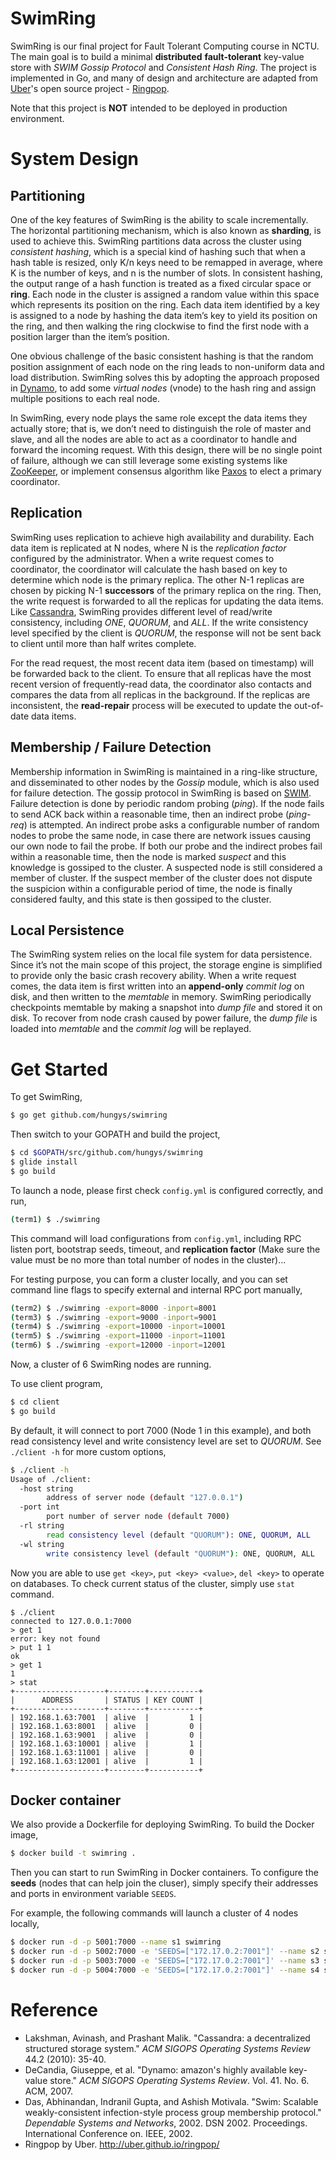 SwimRing
========

SwimRing is our final project for Fault Tolerant Computing course in NCTU. The main goal is to build a minimal **distributed** **fault-tolerant** key-value store with *SWIM Gossip Protocol* and *Consistent Hash Ring*. The project is implemented in Go, and many of design and architecture are adapted from [Uber](http://www.uber.com)'s open source project - [Ringpop](https://github.com/uber/ringpop-go).

Note that this project is **NOT** intended to be deployed in production environment.

# System Design

## Partitioning

One of the key features of SwimRing is the ability to scale incrementally. The horizontal partitioning mechanism, which is also known as **sharding**, is used to achieve this. SwimRing partitions data across the cluster using *consistent hashing*, which is a special kind of hashing such that when a hash table is resized, only K/n keys need to be remapped in average, where K is the number of keys, and n is the number of slots. In consistent hashing, the output range of a hash function is treated as a fixed circular space or **ring**. Each node in the cluster is assigned a random value within this space which represents its position on the ring. Each data item identified by a key is assigned to a node by hashing the data item’s key to yield its position on the ring, and then walking the ring clockwise to find the first node with a position larger than the item’s position.

One obvious challenge of the basic consistent hashing is that the random position assignment of each node on the ring leads to non-uniform data and load distribution. SwimRing solves this by adopting the approach proposed in [Dynamo](http://www.read.seas.harvard.edu/~kohler/class/cs239-w08/decandia07dynamo.pdf), to add some *virtual nodes* (vnode) to the hash ring and assign multiple positions to each real node.

In SwimRing, every node plays the same role except the data items they actually store; that is, we don’t need to distinguish the role of master and slave, and all the nodes are able to act as a coordinator to handle and forward the incoming request. With this design, there will be no single point of failure, although we can still leverage some existing systems like [ZooKeeper](https://zookeeper.apache.org/), or implement consensus algorithm like [Paxos](http://www.cs.utexas.edu/users/lorenzo/corsi/cs380d/past/03F/notes/paxos-simple.pdf) to elect a primary coordinator.

## Replication

SwimRing uses replication to achieve high availability and durability. Each data item is replicated at N nodes, where N is the *replication factor* configured by the administrator. When a write request comes to coordinator, the coordinator will calculate the hash based on key to determine which node is the primary replica. The other N-1 replicas are chosen by picking N-1 **successors** of the primary replica on the ring. Then, the write request is forwarded to all the replicas for updating the data items. Like [Cassandra](http://cassandra.apache.org/), SwimRing provides different level of read/write consistency, including *ONE*, *QUORUM*, and *ALL*. If the write consistency level specified by the client is *QUORUM*, the response will not be sent back to client until more than half writes complete.

For the read request, the most recent data item (based on timestamp) will be forwarded back to the client. To ensure that all replicas have the most recent version of frequently-read data, the coordinator also contacts and compares the data from all replicas in the background. If the replicas are inconsistent, the **read-repair** process will be executed to update the out-of-date data items.

## Membership / Failure Detection

Membership information in SwimRing is maintained in a ring-like structure, and disseminated to other nodes by the *Gossip* module, which is also used for failure detection. The gossip protocol in SwimRing is based on [SWIM](http://citeseerx.ist.psu.edu/viewdoc/download?doi=10.1.1.19.5253&rep=rep1&type=pdf). Failure detection is done by periodic random probing (*ping*). If the node fails to send ACK back within a reasonable time, then an indirect probe (*ping-req*) is attempted. An indirect probe asks a configurable number of random nodes to probe the same node, in case there are network issues causing our own node to fail the probe. If both our probe and the indirect probes fail within a reasonable time, then the node is marked *suspect* and this knowledge is gossiped to the cluster. A suspected node is still considered a member of cluster. If the suspect member of the cluster does not dispute the suspicion within a configurable period of time, the node is finally considered faulty, and this state is then gossiped to the cluster.

## Local Persistence

The SwimRing system relies on the local file system for data persistence. Since it’s not the main scope of this project, the storage engine is simplified to provide only the basic crash recovery ability. When a write request comes, the data item is first written into an **append-only** *commit log* on disk, and then written to the *memtable* in memory. SwimRing periodically checkpoints memtable by making a snapshot into *dump file* and stored it on disk. To recover from node crash caused by power failure, the *dump file* is loaded into *memtable* and the *commit log* will be replayed.

# Get Started

To get SwimRing,

```bash
$ go get github.com/hungys/swimring
```

Then switch to your GOPATH and build the project,

```bash
$ cd $GOPATH/src/github.com/hungys/swimring
$ glide install
$ go build
```

To launch a node, please first check `config.yml` is configured correctly, and run,

```bash
(term1) $ ./swimring
```

This command will load configurations from `config.yml`, including RPC listen port, bootstrap seeds, timeout, and **replication factor** (Make sure the value must be no more than total number of nodes in the cluster)...

For testing purpose, you can form a cluster locally, and you can set command line flags to specify external and internal RPC port manually,

```bash
(term2) $ ./swimring -export=8000 -inport=8001
(term3) $ ./swimring -export=9000 -inport=9001
(term4) $ ./swimring -export=10000 -inport=10001
(term5) $ ./swimring -export=11000 -inport=11001
(term6) $ ./swimring -export=12000 -inport=12001
```

Now, a cluster of 6 SwimRing nodes are running.

To use client program,

```bash
$ cd client
$ go build
```

By default, it will connect to port 7000 (Node 1 in this example), and both read consistency level and write consistency level are set to *QUORUM*. See `./client -h` for more custom options,

```bash
$ ./client -h
Usage of ./client:
  -host string
    	address of server node (default "127.0.0.1")
  -port int
    	port number of server node (default 7000)
  -rl string
    	read consistency level (default "QUORUM"): ONE, QUORUM, ALL
  -wl string
    	write consistency level (default "QUORUM"): ONE, QUORUM, ALL
```

Now you are able to use `get <key>`, `put <key> <value>`, `del <key>` to operate on databases. To check current status of the cluster, simply use `stat` command.

```
$ ./client
connected to 127.0.0.1:7000
> get 1
error: key not found
> put 1 1
ok
> get 1
1
> stat
+--------------------+--------+-----------+
|      ADDRESS       | STATUS | KEY COUNT |
+--------------------+--------+-----------+
| 192.168.1.63:7001  | alive  |         1 |
| 192.168.1.63:8001  | alive  |         0 |
| 192.168.1.63:9001  | alive  |         0 |
| 192.168.1.63:10001 | alive  |         1 |
| 192.168.1.63:11001 | alive  |         0 |
| 192.168.1.63:12001 | alive  |         1 |
+--------------------+--------+-----------+
```

## Docker container

We also provide a Dockerfile for deploying SwimRing. To build the Docker image,

```bash
$ docker build -t swimring .
```

Then you can start to run SwimRing in Docker containers. To configure the **seeds** (nodes that can help join the cluser), simply specify their addresses and ports in environment variable `SEEDS`.

For example, the following commands will launch a cluster of 4 nodes locally,

```bash
$ docker run -d -p 5001:7000 --name s1 swimring
$ docker run -d -p 5002:7000 -e 'SEEDS=["172.17.0.2:7001"]' --name s2 swimring
$ docker run -d -p 5003:7000 -e 'SEEDS=["172.17.0.2:7001"]' --name s3 swimring
$ docker run -d -p 5004:7000 -e 'SEEDS=["172.17.0.2:7001"]' --name s4 swimring
```

# Reference

- Lakshman, Avinash, and Prashant Malik. "Cassandra: a decentralized structured storage system." *ACM SIGOPS Operating Systems Review* 44.2 (2010): 35-40.
- DeCandia, Giuseppe, et al. "Dynamo: amazon's highly available key-value store." *ACM SIGOPS Operating Systems Review*. Vol. 41. No. 6. ACM, 2007.
- Das, Abhinandan, Indranil Gupta, and Ashish Motivala. "Swim: Scalable weakly-consistent infection-style process group membership protocol." *Dependable Systems and Networks*, 2002. DSN 2002. Proceedings. International Conference on. IEEE, 2002.
- Ringpop by Uber. http://uber.github.io/ringpop/ 
